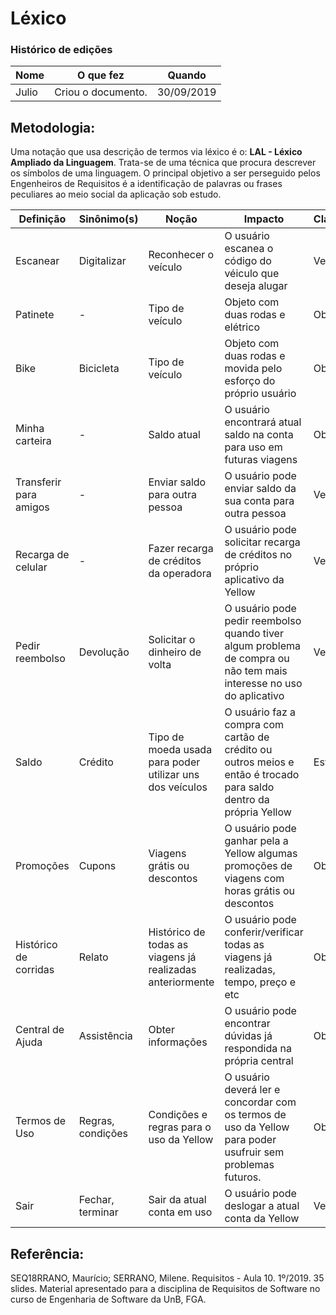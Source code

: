 # Léxico

### Histórico de edições
| Nome|O que fez|Quando|
|-----|---------|------|
| Julio | Criou o documento. | 30/09/2019 |

## Metodologia:
Uma notação que usa descrição de termos via léxico é o: **LAL - Léxico Ampliado da Linguagem**. Trata-se de uma técnica que procura descrever os símbolos de uma linguagem. O principal objetivo a ser perseguido pelos Engenheiros de Requisitos é a identificação de palavras ou frases peculiares ao meio social da aplicação sob estudo.

| Definição | Sinônimo(s) | Noção | Impacto | Classificação |
|-----|---------|------|---------|---------|
| Escanear | Digitalizar | Reconhecer o veículo | O usuário escanea o código do véiculo que deseja alugar | Verbo
| Patinete | - | Tipo de veículo | Objeto com duas rodas e elétrico | Objeto
| Bike | Bicicleta | Tipo de veículo | Objeto com duas rodas e movida pelo esforço do próprio usuário | Objeto
| Minha carteira | - | Saldo atual | O usuário encontrará atual saldo na conta para uso em futuras viagens | Objeto
| Transferir para amigos | - | Enviar saldo para outra pessoa | O usuário pode enviar saldo da sua conta para outra pessoa | Verbo
| Recarga de celular | - | Fazer recarga de créditos da operadora | O usuário pode solicitar recarga de créditos no próprio aplicativo da Yellow | Verbo
| Pedir reembolso | Devolução | Solicitar o dinheiro de volta | O usuário pode pedir reembolso quando tiver algum problema de compra ou não tem mais interesse no uso do aplicativo | Verbo
| Saldo | Crédito | Tipo de moeda usada para poder utilizar uns dos veículos | O usuário faz a compra com cartão de crédito ou outros meios e então é trocado para saldo dentro da própria Yellow | Estado
| Promoções | Cupons | Viagens grátis ou descontos | O usuário pode ganhar pela a Yellow algumas promoções de viagens com horas grátis ou descontos | Objeto
| Histórico de corridas | Relato | Histórico de todas as viagens já realizadas anteriormente | O usuário pode conferir/verificar todas as viagens já realizadas, tempo, preço e etc | Objeto
| Central de Ajuda | Assistência | Obter informações | O usuário pode encontrar dúvidas já respondida na própria central | Objeto
| Termos de Uso | Regras, condições | Condições e regras para o uso da Yellow | O usuário deverá ler e concordar com os termos de uso da Yellow para poder usufruir sem problemas futuros. | Objeto
| Sair | Fechar, terminar | Sair da atual conta em uso | O usuário pode deslogar a atual conta da Yellow | Verbo

## Referência:
SEQ18RRANO, Maurício; SERRANO, Milene. Requisitos - Aula 10. 1º/2019. 35 slides. Material apresentado para a disciplina de Requisitos de Software no curso de Engenharia de Software da UnB, FGA.
